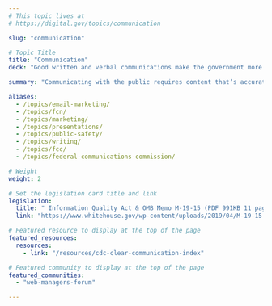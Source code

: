 ```yaml
---
# This topic lives at
# https://digital.gov/topics/communication

slug: "communication"

# Topic Title
title: "Communication"
deck: "Good written and verbal communications make the government more effective and trustworthy."

summary: "Communicating with the public requires content that’s accurate, relevant, easy-to-use, and conveyed in plain language. Maximize the quality and integrity of information provided to the public by staying informed, connecting with other federal communicators, and implementing best practices shared by trusted resources."

aliases:
  - /topics/email-marketing/
  - /topics/fcn/
  - /topics/marketing/
  - /topics/presentations/
  - /topics/public-safety/
  - /topics/writing/
  - /topics/fcc/
  - /topics/federal-communications-commission/

# Weight
weight: 2

# Set the legislation card title and link
legislation:
  title: " Information Quality Act & OMB Memo M-19-15 (PDF 991KB 11 pages)"
  link: "https://www.whitehouse.gov/wp-content/uploads/2019/04/M-19-15.pdf"

# Featured resource to display at the top of the page
featured_resources:
  resources:
    - link: "/resources/cdc-clear-communication-index"

# Featured community to display at the top of the page
featured_communities:
  - "web-managers-forum"

---
```

